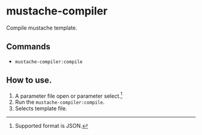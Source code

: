 # mustache-compiler

Compile mustache template.

## Commands

* `mustache-compiler:compile` 

## How to use.

1. A parameter file open or parameter select.[^1]
2. Run the `mustache-compiler:compile`.
3. Selects template file.

 [^1]: Supported format is JSON.
